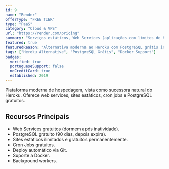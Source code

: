 ```yaml
---
id: 9
name: "Render"
offerType: "FREE TIER"
type: "PaaS"
category: "Cloud & VPS"
url: "https://render.com/pricing"
summary: "Serviços estáticos, Web Services (aplicações com limites de horas/CPU), Banco de Dados PostgreSQL."
featured: true
featuredReason: "Alternativa moderna ao Heroku com PostgreSQL grátis incluído"
tags: ["Heroku Alternative", "PostgreSQL Grátis", "Docker Support"]
badges:
  verified: true
  portugueseSupport: false
  noCreditCard: true
  established: 2019
---
```


Plataforma moderna de hospedagem, vista como sucessora natural do Heroku. Oferece web services, sites estáticos, cron jobs e PostgreSQL gratuitos.

## Recursos Principais

- Web Services gratuitos (dormem após inatividade).
- PostgreSQL gratuito (90 dias, depois expira).
- Sites estáticos ilimitados e gratuitos permanentemente.
- Cron Jobs gratuitos.
- Deploy automático via Git.
- Suporte a Docker.
- Background workers.
